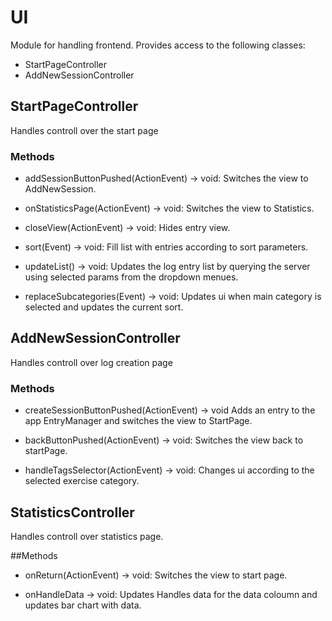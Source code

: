 # UI

Module for handling frontend. Provides access to the following classes:

- StartPageController
- AddNewSessionController

## StartPageController

Handles controll over the start page

### Methods

- addSessionButtonPushed(ActionEvent) -> void: Switches the view to AddNewSession.

- onStatisticsPage(ActionEvent) -> void: Switches the view to Statistics.

- closeView(ActionEvent) -> void: Hides entry view.

- sort(Event) -> void: Fill list with entries according to sort parameters. 

- updateList() -> void: Updates the log entry list by querying the server using selected params from the dropdown menues.

- replaceSubcategories(Event) -> void: Updates ui when main category is selected and updates the current sort.



## AddNewSessionController

Handles controll over log creation page

### Methods

- createSessionButtonPushed(ActionEvent) -> void Adds an entry to the app EntryManager and switches the view to StartPage.

- backButtonPushed(ActionEvent) -> void: Switches the view back to startPage.

- handleTagsSelector(ActionEvent) -> void: Changes ui according to the selected exercise category.

## StatisticsController
Handles controll over statistics page.

##Methods

- onReturn(ActionEvent) -> void: Switches the view to start page.

- onHandleData -> void: Updates Handles data for the data coloumn and updates bar chart with data.








